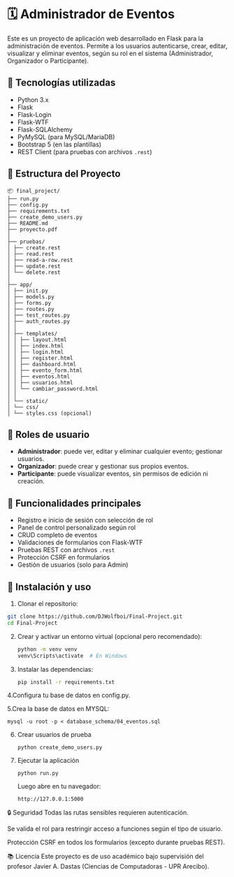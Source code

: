 # 🗓️ Administrador de Eventos

Este es un proyecto de aplicación web desarrollado en Flask para la administración de eventos. Permite a los usuarios autenticarse, crear, editar, visualizar y eliminar eventos, según su rol en el sistema (Administrador, Organizador o Participante).

## 🚀 Tecnologías utilizadas

- Python 3.x
- Flask
- Flask-Login
- Flask-WTF
- Flask-SQLAlchemy
- PyMySQL (para MySQL/MariaDB)
- Bootstrap 5 (en las plantillas)
- REST Client (para pruebas con archivos `.rest`)

## 📁 Estructura del Proyecto
```
📦 final_project/
├── run.py
├── config.py
├── requirements.txt
├── create_demo_users.py
├── README.md
├── proyecto.pdf
│
├── pruebas/
│ ├── create.rest
│ ├── read.rest
│ ├── read-a-row.rest
│ ├── update.rest
│ └── delete.rest
│
├── app/
│ ├── init.py
│ ├── models.py
│ ├── forms.py
│ ├── routes.py
│ ├── test_routes.py
│ ├── auth_routes.py
│ │
│ ├── templates/
│ │ ├── layout.html
│ │ ├── index.html
│ │ ├── login.html
│ │ ├── register.html
│ │ ├── dashboard.html
│ │ ├── evento_form.html
│ │ ├── eventos.html
│ │ ├── usuarios.html
│ │ └── cambiar_password.html
│ │
│ └── static/
│ └── css/
│ └── styles.css (opcional)
```

## 👥 Roles de usuario

- **Administrador**: puede ver, editar y eliminar cualquier evento; gestionar usuarios.
- **Organizador**: puede crear y gestionar sus propios eventos.
- **Participante**: puede visualizar eventos, sin permisos de edición ni creación.

## 📌 Funcionalidades principales

- Registro e inicio de sesión con selección de rol
- Panel de control personalizado según rol
- CRUD completo de eventos
- Validaciones de formularios con Flask-WTF
- Pruebas REST con archivos `.rest`
- Protección CSRF en formularios
- Gestión de usuarios (solo para Admin)

## 🔧 Instalación y uso

1. Clonar el repositorio:

```bash
git clone https://github.com/DJWolfboi/Final-Project.git
cd Final-Project
```

2. Crear y activar un entorno virtual (opcional pero recomendado):

   ```bash
   python -m venv venv
   venv\Scripts\activate  # En Windows
   ```

3. Instalar las dependencias:

   ```bash
   pip install -r requirements.txt
   ```

4.Configura tu base de datos en config.py.

5.Crea la base de datos en MYSQL:
```
mysql -u root -p < database_schema/04_eventos.sql
```

6. Crear usuarios de prueba
   ```
   python create_demo_users.py
   ```

7. Ejecutar la aplicación
   ```
   python run.py
   ```
   Luego abre en tu navegador:
   ```
   http://127.0.0.1:5000
   ```

🔒 Seguridad
Todas las rutas sensibles requieren autenticación.

Se valida el rol para restringir acceso a funciones según el tipo de usuario.

Protección CSRF en todos los formularios (excepto durante pruebas REST).

📚 Licencia
Este proyecto es de uso académico bajo supervisión del profesor Javier A. Dastas (Ciencias de Computadoras - UPR Arecibo).
